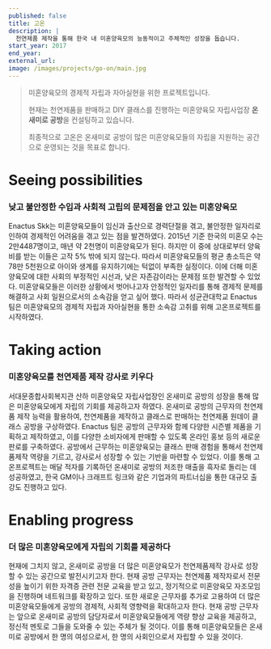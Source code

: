 ```yaml
---
published: false
title: 고온
description: |
  천연제품 제작을 통해 한국 내 미혼양육모의 능동적이고 주체적인 성장을 돕습니다.
start_year: 2017
end_year:
external_url:
image: /images/projects/go-on/main.jpg
---
```


>미혼양육모의 경제적 자립과 자아실현을 위한 프로젝트입니다.
>
>현재는 천연제품을 판매하고 DIY 클래스를 진행하는 미혼양육모 자립사업장 **온새미로 공방**을 컨설팅하고 있습니다.
>
>최종적으로 고온은 온새미로 공방이 많은 미혼양육모들의 자립을 지원하는 공간으로 운영되는 것을 목표로 합니다.


# Seeing possibilities

### 낮고 불안정한 수입과 사회적 고립의 문제점을 안고 있는 미혼양육모

Enactus Skk는 미혼양육모들이 임신과 출산으로 경력단절을 겪고, 불안정한 일자리로 인하여 경제적인 어려움을 겪고 있는 점을 발견하였다. 2015년 기준 한국의 미혼모 수는 2만4487명이고, 매년 약 2천명이 미혼양육모가 된다. 하지만 이 중에 상대로부터 양육비를 받는 이들은 고작 5% 밖에 되지 않는다. 따라서 미혼양육모들의 평균 총소득은 약 78만 5천원으로 아이와 생계를 유지하기에는 턱없이 부족한 실정이다. 이에 더해 미혼양육모에 대한 사회의 부정적인 시선과, 낮은 자존감이라는 문제점 또한 발견할 수 있었다. 미혼양육모들은 이러한 상황에서 벗어나고자 안정적인 일자리를 통해 경제적 문제를 해결하고 사회 일원으로서의 소속감을 얻고 싶어 했다. 따라서 성균관대학교 Enactus 팀은 미혼양육모의 경제적 자립과 자아실현을 통한 소속감 고취를 위해 고온프로젝트를 시작하였다.

# Taking action

### 미혼양육모를 천연제품 제작 강사로 키우다

서대문종합사회복지관 산하 미혼양육모 자립사업장인 온새미로 공방의 성장을 통해 많은 미혼양육모에게 자립의 기회를 제공하고자 하였다. 온새미로 공방의 근무자의 천연제품 제작 능력을 활용하여, 천연제품을 제작하고 클래스로 판매하는 천연제품 원데이 클래스 공방을 구상하였다. Enactus 팀은 공방의 근무자와 함께 다양한 시즌별 제품을 기획하고 제작하였고, 이를 다양한 소비자에게 판매할 수 있도록 온라인 홍보 등의 새로운 판로를 구축하였다. 공방에서 근무하는 미혼양육모는 클래스 판매 경험을 통해서 천연제품제작 역량을 기르고, 강사로서 성장할 수 있는 기반을 마련할 수 있었다. 이를 통해 고온프로젝트는 매달 적자를 기록하던 온새미로 공방의 저조한 매출을 흑자로 돌리는 데 성공하였고, 한국 GM이나 크래프트 링크와 같은 기업과의 파트너십을 통한 대규모 출강도 진행하고 있다.

# Enabling progress

### 더 많은 미혼양육모에게 자립의 기회를 제공하다

현재에 그치지 않고, 온새미로 공방을 더 많은 미혼양육모가 천연제품제작 강사로 성장할 수 있는 공간으로 발전시키고자 한다. 현재 공방 근무자는 천연제품 제작자로서 전문성을 높이기 위한 자격증 관련 전문 교육을 받고 있고, 정기적으로 미혼양육모 자조모임을 진행하며 네트워크를 확장하고 있다. 또한 새로운 근무자를 추가로 고용하여 더 많은 미혼양육모들에게 공방의 경제적, 사회적 영향력을 확대하고자 한다. 현재 공방 근무자는 앞으로 온새미로 공방의 담당자로서 미혼양육모들에게 역량 향상 교육을 제공하고, 정신적 멘토로 그들을 도와줄 수 있는 주체가 될 것이다. 이를 통해 미혼양육모들은 온새미로 공방에서 한 명의 여성으로서, 한 명의 사회인으로서 자립할 수 있을 것이다.
